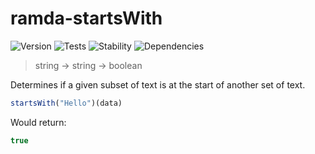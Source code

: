 # ramda-startsWith

![Version][BADGE_VERSION]
![Tests][BADGE_TRAVIS]
![Stability][BADGE_STABILITY]
![Dependencies][BADGE_DEPENDENCY]

> string -> string -> boolean

Determines if a given subset of text is at the start of another set of text.

``` javascript
startsWith("Hello")(data)
```

Would return:

``` javascript
true
```

[BADGE_TRAVIS]: https://img.shields.io/travis/krainboltgreene/ramda-extra.js.svg?maxAge=2592000&style=flat-square
[BADGE_VERSION]: https://img.shields.io/npm/v/ramda-extra.svg?maxAge=2592000&style=flat-square
[BADGE_STABILITY]: https://img.shields.io/badge/stability-strong-green.svg?maxAge=2592000&style=flat-square
[BADGE_DEPENDENCY]: https://img.shields.io/david/krainboltgreene/ramda-extra.js.svg?maxAge=2592000&style=flat-square
